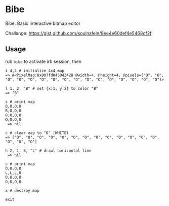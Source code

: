 # Bibe

Bibe: Basic interactive bitmap editor

Challange: https://gist.github.com/soulnafein/8ee4e60def4e5468df2f

## Usage

rub `bibe` to activate irb session, then

```
i 4,4 # initialize 4x4 map
=> #<PixelMap:0x007fd045043428 @width=4, @height=4, @pixels=["O", "O", "O", "O", "O", "O", "O", "O", "O", "O", "O", "O", "O", "O", "O", "O"]> 

l 1, 2, "B" # set {x:1, y:2} to color "B"
=> "B"

s # print map
O,O,O,O
B,O,O,O
O,O,O,O
O,O,O,O
 => nil
 
c # clear map to "O" (WHITE)
=> ["O", "O", "O", "O", "O", "O", "O", "O", "O", "O", "O", "O", "O", "O", "O", "O"] 

h 2, 1, 3, "L" # drawl horizontal line
 => nil

s # print map
O,O,O,O
L,L,L,O
O,O,O,O
O,O,O,O 

x # destroy map

exit
```